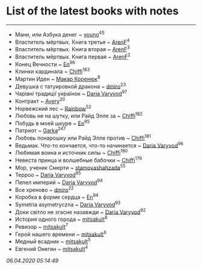 # List of the latest books with notes
---

* Мани, или Азбука денег ~ [youno](users/302/302928912-vkontakte)<sup>45</sup>
* Властитель мёртвых. Книга третья ~ [ArenF](users/113/113523157-vkontakte)<sup>4</sup>
* Властитель мёртвых. Книга вторая ~ [ArenF](users/113/113523157-vkontakte)<sup>3</sup>
* Властитель мёртвых. Книга первая ~ [ArenF](users/113/113523157-vkontakte)<sup>2</sup>
* Конец Вечности ~ [En](users/333/333646551-vkontakte)<sup>96</sup>
* Клинки кардинала ~ [Chiffi](users/105/105831994080785626680-google)<sup>183</sup>
* Мартин Иден ~ [Макар Коренюк](users/126/126368737-vkontakte)<sup>8</sup>
* Девушка с татуировкой дракона ~ [dmiro](users/571/5714115-vkontakte)<sup>23</sup>
* Чарівні традиції українок ~ [Daria Varyvod](users/829/829893410524253-facebook)<sup>97</sup>
* Контракт ~ [Avery](users/567/56734832-yandex)<sup>20</sup>
* Норвежский лес ~ [Rainbow](users/109/109787328219839805802-google)<sup>52</sup>
* Любовь не на шутку,  или Райд Элле за ~ [Chiffi](users/105/105831994080785626680-google)<sup>182</sup>
* Побудь в моей шкуре ~ [En](users/333/333646551-vkontakte)<sup>95</sup>
* Патриот ~ [Garka](users/115/115753719718250012620-google)<sup>247</sup>
* Любовь понарошку или Райд Элле против ~ [Chiffi](users/105/105831994080785626680-google)<sup>181</sup>
* Ведьмак. Что-то кончается, что-то начинается ~ [Daria Varyvod](users/829/829893410524253-facebook)<sup>96</sup>
* Любимая воина и источник силы ~ [Chiffi](users/105/105831994080785626680-google)<sup>180</sup>
* Невеста принца и волшебные бабочки ~ [Chiffi](users/105/105831994080785626680-google)<sup>179</sup>
* Мор, ученик Смерти ~ [stamovashahzada](users/310/310646815-vkontakte)<sup>55</sup>
* Терроо ~ [Daria Varyvod](users/829/829893410524253-facebook)<sup>95</sup>
* Пепел империй ~ [Daria Varyvod](users/829/829893410524253-facebook)<sup>94</sup>
* Все хреново ~ [dmiro](users/571/5714115-vkontakte)<sup>22</sup>
* Коробка в форме сердца ~ [En](users/333/333646551-vkontakte)<sup>94</sup>
* Symetria asymetryczna ~ [Daria Varyvod](users/829/829893410524253-facebook)<sup>93</sup>
* Доки світло не згасне назавжди ~ [Daria Varyvod](users/829/829893410524253-facebook)<sup>92</sup>
* История одного города ~ [mitsakult](users/288/288034278-vkontakte)<sup>8</sup>
* Ревизор ~ [mitsakult](users/288/288034278-vkontakte)<sup>7</sup>
* Герой нашего времени ~ [mitsakult](users/288/288034278-vkontakte)<sup>6</sup>
* Медный всадник ~ [mitsakult](users/288/288034278-vkontakte)<sup>5</sup>
* Евгений Онегин ~ [mitsakult](users/288/288034278-vkontakte)<sup>4</sup>


_06.04.2020 05:14:49_
